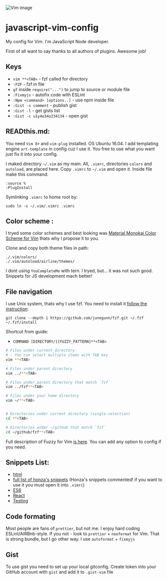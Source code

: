![Vim image](https://github.com/PinkyRabbit/javascript-vim-config/blob/master/image.png "Vim on Ubuntu image")
# javascript-vim-config
My config for Vim. I'm JavaScript Node developer.

First of all want to say thanks to all authors of plugins. Awesome job!

## Keys
* `vim **<TAB>` - fzf called for directory
* `:FZF` - fzf in file
* `gf` inside `require("...")` to jump to source or module file
* `:Fixmyjs` - autofix code with ESLint
* `:Npm <command> [options..]` - use npm inside file
* `:Gist -s comment` - publish gist
* `:Gist -l` - get gists list
* `:Gist -c u1y4o34o234134` - open gist

## READthis.md:
You need `Vim 8+` and `vim-plug` installed. OS Ubuntu 16.04. I add templating engine `art-template` in config cuz I use it. You free to use what you want just fix it into your config.

I maked directory `~/.vim` as my main. All, `.vimrc`, directories `colors` and `autoload`, are placed here. 
Copy `.vimrc` to `~/.vim` and open it. Inside file make this command:
```
:source %
:PlugInstall
```

Symlinking `.vimrc` to home root by:
```
sudo ln -s ~/.vim/.vimrc .vimrc
```

## Color scheme :
I tryed some color schemes and best looking was [Material Monokai Color Scheme for Vim](https://github.com/skielbasa/vim-material-monokai) thats why I propose it to you.

Clone and copy both theme files in path:
```
./.vim/colors/
./.vim/autoload/airline/themes/
```

I dont using `YouCompleteMe` with tern. I tryed, but... it was not such good. Snippets for JS development mach better!

## File navigation
I use Unix system, thats why I use fzf. You need to install it [follow the instruction](https://github.com/junegunn/fzf):
```
git clone --depth 1 https://github.com/junegunn/fzf.git ~/.fzf
~/.fzf/install
```
Shortcut from guide:
- `COMMAND [DIRECTORY/][FUZZY_PATTERN]**<TAB>`

```sh
# Files under current directory
# - You can select multiple items with TAB key
vim **<TAB>

# Files under parent directory
vim ../**<TAB>

# Files under parent directory that match `fzf`
vim ../fzf**<TAB>

# Files under your home directory
vim ~/**<TAB>


# Directories under current directory (single-selection)
cd **<TAB>

# Directories under ~/github that match `fzf`
cd ~/github/fzf**<TAB>
```

Full description of Fuzzy for Vim [is here](https://github.com/junegunn/fzf.vim). You can add any option to config if you need.

## Snippets List:
* [html](https://github.com/honza/vim-snippets/blob/master/snippets/html.snippets)
* [full list of honza's snippets](https://github.com/honza/vim-snippets/tree/master/snippets)
(Honza's snippets commented! if you want to use it you must open it into `.vimrc`) 
* [ES6](https://github.com/epilande/vim-es2015-snippets)
* [React](https://github.com/epilande/vim-react-snippets)
* [Testing](https://github.com/alexbyk/vim-ultisnips-js-testing)

## Code formating
Most people are fans of `prettier`, but not me. I enjoy hard coding ESLint/AIRBnb-style. If you not - look to `prettier` + `neoformat` for Vim. That is strong bundle, but I go other way. I use `autoformat` + `fixmyjs`

## Gist
To use gist you need to set up your local gitconfig. Create token into your GitHub account with `gist` and add it to `.gist-vim` file
